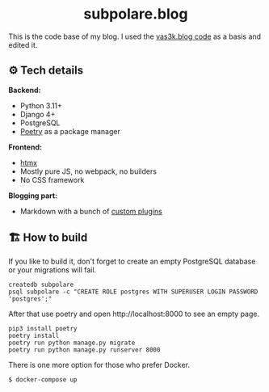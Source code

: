 <div align="center">
  <h1>subpolare.blog</h1> 
</div>

This is the code base of my blog. I used the [vas3k.blog code](https://github.com/vas3k/vas3k.blog/blob/main/vas3k_blog) as a basis and edited it. 

## ⚙️ Tech details

**Backend:**
- Python 3.11+
- Django 4+
- PostgreSQL
- [Poetry](https://python-poetry.org/) as a package manager

**Frontend:**
- [htmx](https://htmx.org/)
- Mostly pure JS, no webpack, no builders
- No CSS framework

**Blogging part:**
- Markdown with a bunch of [custom plugins](common/markdown/plugins)

## 🏗️ How to build

If you like to build it, don't forget to create an empty PostgreSQL database or your migrations will fail.

```
createdb subpolare
psql subpolare -c "CREATE ROLE postgres WITH SUPERUSER LOGIN PASSWORD 'postgres';"
```

After that use poetry and open http://localhost:8000 to see an empty page.

```
pip3 install poetry
poetry install
poetry run python manage.py migrate
poetry run python manage.py runserver 8000
```

There is one more option for those who prefer Docker. 

```
$ docker-compose up
```